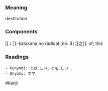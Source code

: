 ### Meaning

destitution

### Components

[[丿]]: katakana no radical (no. 4) [[之]]: of; this

### Readings

```
- Kunyomi: とぼ.しい、とも.しい
- Onyomi: ボウ
```

#kanji